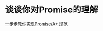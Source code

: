 # 谈谈你对Promise的理解

<ans>

[一步步教你实现Promise/A+ 规范](https://juejin.im/post/5e2168626fb9a0300d619c9e)

</ans>